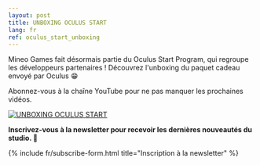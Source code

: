 ```yaml
---
layout: post
title: UNBOXING OCULUS START
lang: fr
ref: oculus_start_unboxing
---
```


Mineo Games fait désormais partie du Oculus Start Program, qui regroupe les développeurs partenaires ! Découvrez l'unboxing du paquet cadeau envoyé par Oculus 😁

Abonnez-vous à la chaîne YouTube pour ne pas manquer les prochaines vidéos.

[![UNBOXING OCULUS START](https://i.imgur.com/5a6QUsl.png)](https://www.youtube.com/watch?v=xyXFVuc5TRo "UNBOXING OCULUS START")

**Inscrivez-vous à la newsletter pour recevoir les dernières nouveautés du studio. 💌**

{% include fr/subscribe-form.html title="Inscription à la newsletter" %}
